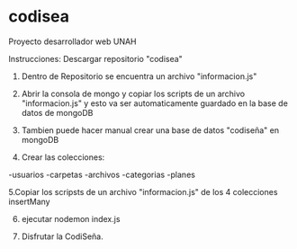 # codisea
Proyecto desarrollador web UNAH

Instrucciones: Descargar repositorio "codisea"

1. Dentro de Repositorio se encuentra un archivo "informacion.js"

2. Abrir la consola de mongo y copiar los scripts de un archivo "informacion.js" y esto va ser automaticamente guardado en la base de datos de mongoDB

3. Tambien puede hacer manual crear una base de datos "codiseña" en mongoDB

4. Crear las colecciones:

-usuarios
-carpetas
-archivos
-categorias
-planes

5.Copiar los scripsts de un archivo "informacion.js" de los 4 colecciones insertMany

6. ejecutar nodemon index.js

7. Disfrutar la CodiSeña.
